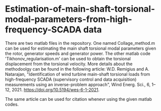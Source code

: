 # Estimation-of-main-shaft-torsional-modal-parameters-from-high-frequency-SCADA data

There are two matlab files in the repository. One named Collage_method.m can be used for estimating the main shaft torsional modal parameters given the rotor, generator speeds and generator power. The other matlab code 'Tikhonov_regularisation.m' can be used to obtain the torsional displacement from the torsional velocity. More details about the methodoolgy can be found in the following article:
W.D. Remigius and A. Natarajan, "Identification of wind turbine main-shaft torsional loads from high-frequency SCADA (supervisory control and data acquisition) measurements using an inverse-problem approach", Wind Energ. Sci., 6, 1–12, 2021. https://doi.org/10.5194/wes-6-1-2021.

The same article can be used for citation whenevr using the given matlab codes.
